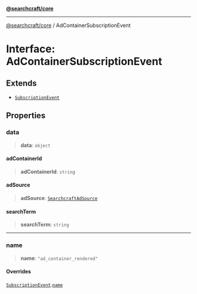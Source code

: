 [**@searchcraft/core**](/reference/sdk/core/README.md)

***

[@searchcraft/core](/reference/sdk/core/globals.md) / AdContainerSubscriptionEvent

# Interface: AdContainerSubscriptionEvent

## Extends

- [`SubscriptionEvent`](/reference/sdk/core/interfaces/SubscriptionEvent.md)

## Properties

### data

> **data**: `object`

#### adContainerId

> **adContainerId**: `string`

#### adSource

> **adSource**: [`SearchcraftAdSource`](/reference/sdk/core/type-aliases/SearchcraftAdSource.md)

#### searchTerm

> **searchTerm**: `string`

***

### name

> **name**: `"ad_container_rendered"`

#### Overrides

[`SubscriptionEvent`](/reference/sdk/core/interfaces/SubscriptionEvent.md).[`name`](/reference/sdk/core/interfaces/SubscriptionEvent.md#name)
